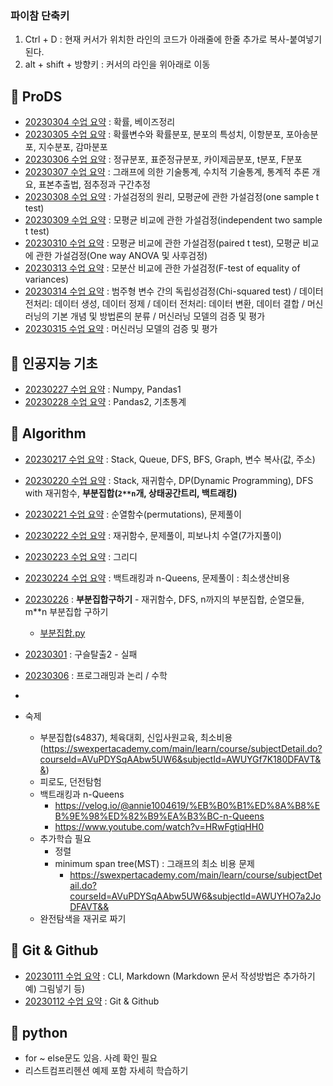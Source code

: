 ### 파이참 단축키
1. Ctrl + D : 현재 커서가 위치한 라인의 코드가 아래줄에 한줄 추가로 복사-붙여넣기 된다.
2. alt + shift + 방향키 : 커서의 라인을 위아래로 이동


## :star2: **ProDS**
* [20230304 수업 요약](TIL_file/TIL_20230304.md) : 확률, 베이즈정리
* [20230305 수업 요약](TIL_file/TIL_20230305.md) : 확률변수와 확률분포, 분포의 특성치, 이항분포, 포아송분포, 지수분포, 감마분포
* [20230306 수업 요약](TIL_file/TIL_20230306.md) : 정규분포, 표준정규분포, 카이제곱분포, t분포, F분포
* [20230307 수업 요약](TIL_file/TIL_20230307.md) : 그래프에 의한 기술통계, 수치적 기술통계, 통계적 추론 개요, 표본추출법, 점추정과 구간추정
* [20230308 수업 요약](TIL_file/TIL_20230308.md) : 가설검정의 원리, 모평균에 관한 가설검정(one sample t test)
* [20230309 수업 요약](TIL_file/TIL_20230309.md) : 모평균 비교에 관한 가설검정(independent two sample t test)
* [20230310 수업 요약](TIL_file/TIL_20230310.md) : 모평균 비교에 관한 가설검정(paired t test), 모평균 비교에 관한 가설검정(One way ANOVA 및 사후검정)
* [20230313 수업 요약](TIL_file/TIL_20230313.md) : 모분산 비교에 관한 가설검정(F-test of equality of variances)
* [20230314 수업 요약](TIL_file/TIL_20230314.md) : 범주형 변수 간의 독립성검정(Chi-squared test) / 데이터 전처리: 데이터 생성, 데이터 정제 / 데이터 전처리: 데이터 변환, 데이터 결합 / 머신러닝의 기본 개념 및 방법론의 분류 / 머신러닝 모델의 검증 및 평가
* [20230315 수업 요약](TIL_file/TIL_20230315.md) : 머신러닝 모델의 검증 및 평가


## :star2: **인공지능 기초**
* [20230227 수업 요약](TIL_file/TIL_20230227.md) : Numpy, Pandas1
* [20230228 수업 요약](TIL_file/TIL_20230228.md) : Pandas2, 기초통계


## :star2: **Algorithm**
* [20230217 수업 요약](TIL_file/TIL_20230217.md) : Stack, Queue, DFS, BFS, Graph, 변수 복사(값, 주소)
* [20230220 수업 요약](TIL_file/TIL_20230220.md) : Stack, 재귀함수, DP(Dynamic Programming), DFS with 재귀함수, **부분집합(`2**n`개, 상태공간트리, 백트래킹)**
* [20230221 수업 요약](TIL_file/TIL_20230221.md) : 순열함수(permutations), 문제풀이
* [20230222 수업 요약](TIL_file/TIL_20230222.md) : 재귀함수, 문제풀이, 피보나치 수열(7가지풀이)
* [20230223 수업 요약](TIL_file/TIL_20230223.md) : 그리디
* [20230224 수업 요약](TIL_file/TIL_20230224.md) : 백트래킹과 n-Queens, 문제풀이 : 최소생산비용
* [20230226](TIL_file/TIL_20230226.md) : **부분집합구하기** - 재귀함수, DFS, n까지의 부분집합, 순열모듈, m**n 부분집합 구하기
  * [부분집합.py](example/Algorithm/부분집합.py)
* [20230301](TIL_file/TIL_20230301.md) : 구슬탈출2 - 실패
* [20230306](TIL_file/TIL_20230306.md) : 프로그래밍과 논리 / 수학
* 

* 숙제
  * 부분집합(s4837), 체육대회, 신입사원교육, 최소비용(https://swexpertacademy.com/main/learn/course/subjectDetail.do?courseId=AVuPDYSqAAbw5UW6&subjectId=AWUYGf7K180DFAVT&&)
  * 피로도, 던전탐험
  * 백트래킹과 n-Queens
    * https://velog.io/@annie1004619/%EB%B0%B1%ED%8A%B8%EB%9E%98%ED%82%B9%EA%B3%BC-n-Queens
    * https://www.youtube.com/watch?v=HRwFgtiqHH0
  * 추가학습 필요
    * 정렬
    * minimum span tree(MST) : 그래프의 최소 비용 문제
      * https://swexpertacademy.com/main/learn/course/subjectDetail.do?courseId=AVuPDYSqAAbw5UW6&subjectId=AWUYHO7a2JoDFAVT&&
  * 완전탐색을 재귀로 짜기

## :star2: **Git & Github**
* [20230111 수업 요약](TIL_file/TIL_20230111_CLI%20&%20Markdwon.md) : CLI, Markdown (Markdown 문서 작성방법은 추가하기 예) 그림넣기 등)
* [20230112 수업 요약](TIL_file/TIL_20230112%20Git%20&%20Github.md) : Git & Github

## :star2: **python**
* for ~ else문도 있음. 사례 확인 필요
* 리스트컴프리헨션 예제 포함 자세히 학습하기